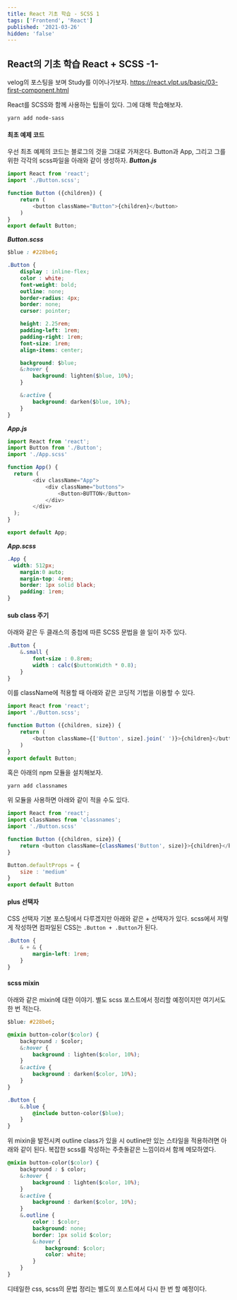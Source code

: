 ```yaml
---
title: React 기초 학습 - SCSS 1
tags: ['Frontend', 'React']
published: '2021-03-26'
hidden: 'false'
---
```


## React의 기초 학습 React + SCSS -1-
velog의 포스팅을 보며 Study를 이어나가보자.
https://react.vlpt.us/basic/03-first-component.html

React를 SCSS와 함께 사용하는 팁들이 있다. 그에 대해 학습해보자.
```
yarn add node-sass
```

#### 최초 예제 코드
우선 최초 예제의 코드는 블로그의 것을 그대로 가져온다. Button과 App, 그리고 그를 위한 각각의 scss파일을 아래와 같이 생성하자.
***Button.js***
```javascript
import React from 'react';
import './Button.scss';

function Button ({children}) {
	return (
		<button className="Button">{children}</button>
	)
}
export default Button;
```
***Button.scss***
```css
$blue : #228be6;

.Button {
	display : inline-flex;
	color : white;
	font-weight: bold;
	outline: none;
	border-radius: 4px;
	border: none;
	cursor: pointer;

	height: 2.25rem;
	padding-left: 1rem;
	padding-right: 1rem;
	font-size: 1rem;
	align-items: center;

	background: $blue;
	&:hover {
		background: lighten($blue, 10%);
	}

	&:active {
		background: darken($blue, 10%);
	}
}
```
***App.js***
```javascript
import React from 'react';
import Button from './Button';
import './App.scss'

function App() {
  return (
		<div className="App">
			<div className="buttons">
				<Button>BUTTON</Button>
			</div>
		</div>
  );
}

export default App;
```
***App.scss***
```css
.App {
  width: 512px;
	margin:0 auto;
	margin-top: 4rem;
	border: 1px solid black;
	padding: 1rem;
}
```

#### sub class 주기
아래와 같은 두 클래스의 중첩에 따른 SCSS 문법을 쓸 일이 자주 있다.
```css
.Button {
	&.small {
		font-size : 0.8rem;
		width : calc($buttonWidth * 0.8);
	}
}
```
이를 className에 적용할 때 아래와 같은 코딩적 기법을 이용할 수 있다.
```javascript
import React from 'react';
import './Button.scss';

function Button ({children, size}) {
	return (
		<button className={['Button', size].join(' ')}>{children}</button>
	)
}
export default Button;
```
혹은 아래의 npm 모듈을 설치해보자.
```
yarn add classnames
```
위 모듈을 사용하면 아래와 같이 적을 수도 있다.
```javascript
import React from 'react';
import classNames from 'classnames';
import './Button.scss'

function Button ({children, size}) {
	return <button className={classNames('Button', size)}>{children}</button>
}

Button.defaultProps = {
	size : 'medium'
}
export default Button
```

#### plus 선택자
CSS 선택자 기본 포스팅에서 다루겠지만 아래와 같은 + 선택자가 있다. scss에서 저렇게 작성하면 컴파일된 CSS는 ```.Button + .Button```가 된다.
```css
.Button {
	& + & {
		margin-left: 1rem;
	}
}
```

#### scss mixin
아래와 같은 mixin에 대한 이야기. 별도 scss 포스트에서 정리할 예정이지만 여기서도 한 번 적는다.
```css
$blue: #228be6;

@mixin button-color($color) {
	background : $color;
	&:hover {
		background : lighten($color, 10%);
	}
	&:active {
		background : darken($color, 10%);
	}
}

.Button {
	&.blue {
		@include button-color($blue);
	}
}
```
위 mixin을 발전시켜 outline class가 있을 시 outline만 있는 스타일을 적용하려면 아래와 같이 된다. 복잡한 scss를 작성하는 주춧돌같은 느낌이라서 함께 메모하였다.
```css
@mixin button-color($color) {
	background : $ color;
	&:hover {
		background : lighten($color, 10%);
	}
	&:active {
		background : darken($color, 10%);
	}
	&.outline {
		color : $color;
		background: none;
		border: 1px solid $color;
		&:hover {
			background: $color;
			color: white;
		}
	}
}
```

디테일한 css, scss의 문법 정리는 별도의 포스트에서 다시 한 번 할 예정이다.
